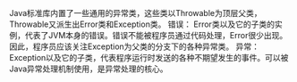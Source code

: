 Java标准库内置了一些通用的异常类，这些类以Throwable为顶层父类，Throwable又派生出Error类和Exception类。
错误： Error类以及它的子类的实例，代表了JVM本身的错误。错误不能被程序员通过代码处理，Error很少出现。因此，程序员应该关注Exception为父类的分支下的各种异常类。
异常： Exception以及它的子类，代表程序运行时发送的各种不期望发生的事件。可以被Java异常处理机制使用，是异常处理的核心。
